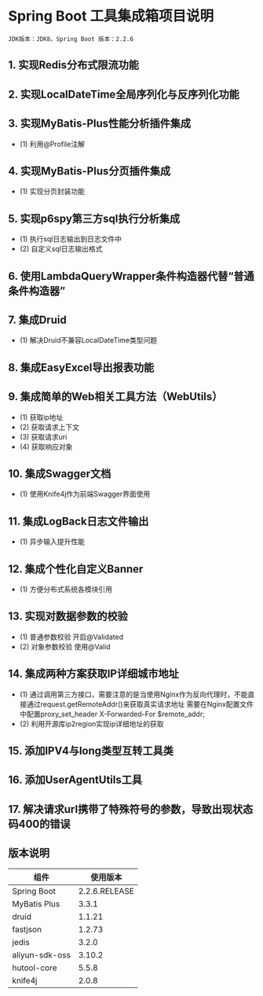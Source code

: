 # Spring Boot 工具集成箱项目说明
`JDK版本：JDK8，Spring Boot 版本：2.2.6`
## 1. 实现Redis分布式限流功能
## 2. 实现LocalDateTime全局序列化与反序列化功能
## 3. 实现MyBatis-Plus性能分析插件集成
- (1) 利用@Profile注解
## 4. 实现MyBatis-Plus分页插件集成
- (1) 实现分页封装功能
## 5. 实现p6spy第三方sql执行分析集成
- (1) 执行sql日志输出到日志文件中
- (2) 自定义sql日志输出格式
## 6. 使用LambdaQueryWrapper条件构造器代替“普通条件构造器”
## 7. 集成Druid
- (1) 解决Druid不兼容LocalDateTime类型问题
## 8. 集成EasyExcel导出报表功能
## 9. 集成简单的Web相关工具方法（WebUtils）
- (1) 获取ip地址
- (2) 获取请求上下文
- (3) 获取请求uri
- (4) 获取响应对象
## 10. 集成Swagger文档
- (1) 使用Knife4j作为前端Swagger界面使用
## 11. 集成LogBack日志文件输出
- (1) 异步输入提升性能
## 12. 集成个性化自定义Banner
- (1) 方便分布式系统各模块引用
## 13. 实现对数据参数的校验
- (1) 普通参数校验 开启@Validated
- (2) 对象参数校验 使用@Valid
## 14. 集成两种方案获取IP详细城市地址
- (1) 通过调用第三方接口，需要注意的是当使用Nginx作为反向代理时，不能直接通过request.getRemoteAddr()来获取真实请求地址
需要在Nginx配置文件中配置proxy_set_header X-Forwarded-For $remote_addr;
- (2) 利用开源库ip2region实现ip详细地址的获取
## 15. 添加IPV4与long类型互转工具类
## 16. 添加UserAgentUtils工具
## 17. 解决请求url携带了特殊符号的参数，导致出现状态码400的错误

## 版本说明

| 组件           | 使用版本      |
| -------------- | ------------- |
| Spring Boot    | 2.2.6.RELEASE |
| MyBatis Plus   | 3.3.1         |
| druid          | 1.1.21        |
| fastjson       | 1.2.73        |
| jedis          | 3.2.0         |
| aliyun-sdk-oss | 3.10.2        |
| hutool-core    | 5.5.8         |
| knife4j        | 2.0.8         |

